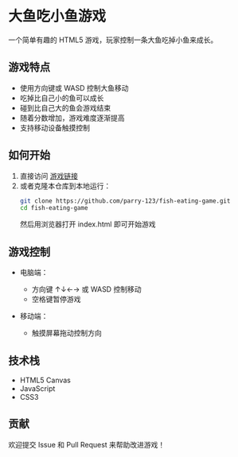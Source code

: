 # 大鱼吃小鱼游戏

一个简单有趣的 HTML5 游戏，玩家控制一条大鱼吃掉小鱼来成长。

## 游戏特点

- 使用方向键或 WASD 控制大鱼移动
- 吃掉比自己小的鱼可以成长
- 碰到比自己大的鱼会游戏结束
- 随着分数增加，游戏难度逐渐提高
- 支持移动设备触摸控制

## 如何开始

1. 直接访问 [游戏链接](https://parry-123.github.io/fish-eating-game)
2. 或者克隆本仓库到本地运行：
   ```bash
   git clone https://github.com/parry-123/fish-eating-game.git
   cd fish-eating-game
   ```
   然后用浏览器打开 index.html 即可开始游戏

## 游戏控制

- 电脑端：
  - 方向键 ↑↓←→ 或 WASD 控制移动
  - 空格键暂停游戏
  
- 移动端：
  - 触摸屏幕拖动控制方向

## 技术栈

- HTML5 Canvas
- JavaScript
- CSS3

## 贡献

欢迎提交 Issue 和 Pull Request 来帮助改进游戏！